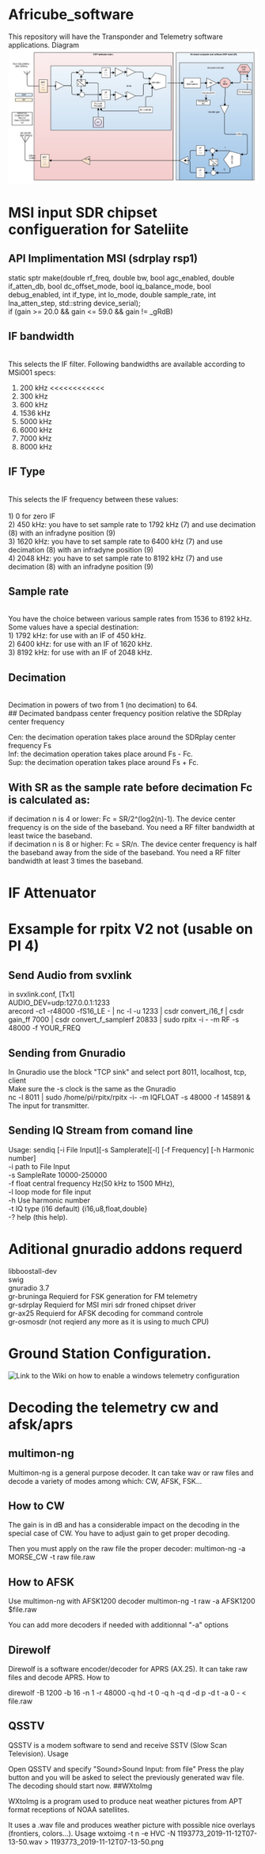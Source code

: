 # Africube_software
This repository will have the Transponder and Telemetry software applications.
Diagram
![Block Diagram](Digital_Transponder_v4.jpg?raw=true "Block Diagram")<br>
# MSI input SDR chipset configueration for Sateliite
## API Implimentation MSI (sdrplay rsp1)
static sptr make(double rf_freq, double bw, bool agc_enabled, double if_atten_db,
                         bool dc_offset_mode, bool iq_balance_mode, bool debug_enabled, int if_type, int lo_mode,
                         double sample_rate, int lna_atten_step,
                         std::string device_serial);<br>
if (gain >= 20.0 && gain <= 59.0 && gain != _gRdB)                         
                         
## IF bandwidth<br>
<br>
This selects the IF filter. Following bandwidths are available according to MSi001 specs:<br>

1) 200 kHz <<<<<<<<<<<<<br>
2) 300 kHz<br>
3) 600 kHz<br>
4) 1536 kHz<br>
5) 5000 kHz<br>
6) 6000 kHz<br>
7) 7000 kHz<br>
8) 8000 kHz<br>

## IF Type
<br>
This selects the IF frequency between these values:<br>
<br>
1) 0 for zero IF<br>
2) 450 kHz: you have to set sample rate to 1792 kHz (7) and use decimation (8) with an infradyne position (9)<br>
3) 1620 kHz: you have to set sample rate to 6400 kHz (7) and use decimation (8) with an infradyne position (9)<br>
4) 2048 kHz: you have to set sample rate to 8192 kHz (7) and use decimation (8) with an infradyne position (9)<br>

## Sample rate
<br>
You have the choice between various sample rates from 1536 to 8192 kHz. Some values have a special destination:
<br>
1) 1792 kHz: for use with an IF of 450 kHz.<br>
2) 6400 kHz: for use with an IF of 1620 kHz.<br>
3) 8192 kHz: for use with an IF of 2048 kHz.<br>

## Decimation
<br>
Decimation in powers of two from 1 (no decimation) to 64.<br>
## Decimated bandpass center frequency position relative the SDRplay center frequency

Cen: the decimation operation takes place around the SDRplay center frequency Fs<br>
Inf: the decimation operation takes place around Fs - Fc.<br>
Sup: the decimation operation takes place around Fs + Fc.<br>

## With SR as the sample rate before decimation Fc is calculated as:

if decimation n is 4 or lower: Fc = SR/2^(log2(n)-1). The device center frequency is on the side of the baseband. You need a RF filter bandwidth at least twice the baseband.<br>
if decimation n is 8 or higher: Fc = SR/n. The device center frequency is half the baseband away from the side of the baseband. You need a RF filter bandwidth at least 3 times the baseband.<br>
# IF Attenuator


# Exsample for rpitx V2 not (usable on PI 4)
## Send Audio from svxlink
in svxlink.conf, [Tx1]<br>
AUDIO_DEV=udp:127.0.0.1:1233<br>
arecord -c1 -r48000 -fS16_LE - | nc -l -u 1233 | csdr convert_i16_f | csdr gain_ff 7000 | csdr convert_f_samplerf 20833 | sudo rpitx -i - -m RF -s 48000 -f YOUR_FREQ
## Sending from Gnuradio
In Gnuradio use the block "TCP sink" and select port 8011, localhost, tcp, client<br>
Make sure the -s clock is the same as the Gnuradio<br>
nc -l 8011 | sudo /home/pi/rpitx/rpitx -i- -m IQFLOAT -s 48000 -f 145891 &<br>
The input for transmitter.<br>
## Sending IQ Stream from comand line
Usage: sendiq [-i File Input][-s Samplerate][-l] [-f Frequency] [-h Harmonic number] <br>
-i            path to File Input <br>
-s            SampleRate 10000-250000 <br>
-f float      central frequency Hz(50 kHz to 1500 MHz),<br>
-l            loop mode for file input<br>
-h            Use harmonic number <br>
-t            IQ type (i16 default) {i16,u8,float,double}<br>
-?            help (this help).<br>

# Aditional gnuradio addons requerd
libboostall-dev<br>
swig<br>
gnuradio 3.7<br>
gr-bruninga Requierd for FSK generation for FM telemetry<br>
gr-sdrplay  Requierd for MSI miri sdr froned chipset driver<br>
gr-ax25 Requierd for AFSK decoding for command controle<br>
gr-osmosdr (not reqierd any more as it is using to much CPU)<br>

# Ground Station Configuration.
![Link to the Wiki on how to enable a windows telemetry configuration](https://github.com/antonjan/africube_software/wiki/Telemetry-Decoding?raw=true "Ground Station")<br>

# Decoding the telemetry cw and afsk/aprs
## multimon-ng

Multimon-ng is a general purpose decoder. It can take wav or raw files and decode a variety of modes among which: CW, AFSK, FSK...
## How to CW

The gain is in dB and has a considerable impact on the decoding in the special case of CW. You have to adjust gain to get proper decoding.

Then you must apply on the raw file the proper decoder:
multimon-ng -a MORSE_CW -t raw file.raw
## How to AFSK

Use multimon-ng with AFSK1200 decoder
multimon-ng -t raw -a AFSK1200 $file.raw

You can add more decoders if needed with additionnal "-a" options
## Direwolf

Direwolf is a software encoder/decoder for APRS (AX.25). It can take raw files and decode APRS.
How to

direwolf -B 1200 -b 16 -n 1 -r 48000 -q hd -t 0 -q h -q d -d p -d t -a 0 - < file.raw

## QSSTV

QSSTV is a modem software to send and receive SSTV (Slow Scan Television).
Usage

   
Open QSSTV and specify "Sound>Sound Input: from file"
Press the play button and you will be asked to select the previously generated wav file. The decoding should start now.
##WXtoImg

WXtoImg is a program used to produce neat weather pictures from APT format receptions of NOAA satellites.

It uses a .wav file and produces weather picture with possible nice overlays (frontiers, colors...).
Usage
wxtoimg -t n -e HVC -N 1193773_2019-11-12T07-13-50.wav > 1193773_2019-11-12T07-13-50.png 
